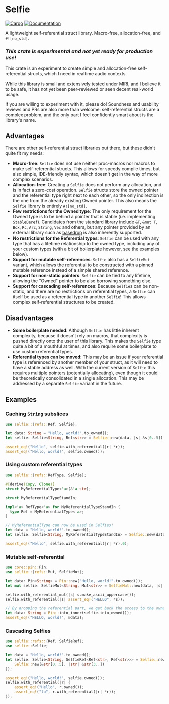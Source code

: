 # Selfie

[![Cargo](https://img.shields.io/crates/v/selfie.svg)](https://crates.io/crates/selfie)
[![Documentation](https://docs.rs/selfie/badge.svg)](https://docs.rs/selfie)

A lightweight self-referential struct library. Macro-free, allocation-free, and `#![no_std]`.

### _This crate is experimental and not yet ready for production use!_

This crate is an experiment to create simple and allocation-free self-referential structs, which I need in realtime
audio contexts.

While this library is small and extensively tested under MIRI, and I believe it to be safe, it has not yet been
peer-reviewed or seen decent real-world usage.

If you are willing to experiment with it, please do! Soundness and usability reviews and PRs are also more than welcome:
self-referential structs are a complex problem, and the only part I feel confidently smart about is the library's name.

## Advantages

There are other self-referential struct libraries out there, but these didn't quite fit my needs:

* **Macro-free**: `Selfie` does not use neither proc-macros nor macros to make self-referential structs. This allows
  for speedy compile times, but also simple, IDE-friendly syntax, which doesn't get in the way of more complex scenarios.
* **Allocation-free**: Creating a `Selfie` does not perform any allocation, and is in fact a zero-cost operation.
  `Selfie` structs store the owned pointer and the referential type right next to each other, so the
  only indirection is the one from the already existing Owned pointer. This also means the `Selfie` library is entirely `#![no_std]`.
* **Few restrictions for the Owned type**: The only requirement for the Owned type is to be behind a pointer that is
  stable (i.e. implementing [`StableDeref`](https://docs.rs/stable_deref_trait/latest/stable_deref_trait/trait.StableDeref.html)).
  Candidates from the standard library include `&T`, `&mut T`, `Box`, `Rc`, `Arc`, `String`, `Vec` and others, but any
  pointer provided by an external library such as [basedrop](https://crates.io/crates/basedrop) is also inherently supported.
* **No restrictions for the Referential types**: `Selfie` can be used with any type that has a lifetime relationship
  to the owned type, including any of your custom types (with a bit of boilerplate however, see the examples below).
* **Support for mutable self-references**: `Selfie` also has a `SelfieMut` variant, which allows the referential to be
  constructed with a pinned mutable reference instead of a simple shared reference.
* **Support for non-static pointers**: `Selfie` can be tied to any lifetime, allowing the "Owned" pointer to be also
  borrowing something else.
* **Support for cascading self-references**: Because `Selfie`s can be non-static, and there are no restrictions on
  referential types, a `Selfie` can itself be used as a referential type in another `Selfie`! This allows complex
  self-referential structures to be created.

## Disadvantages

* **Some boilerplate needed**: Although `Selfie` has little inherent complexity, because it doesn't rely on macros, that
  complexity is pushed directly onto the user of this library. This makes the `Selfie` type quite a bit of a mouthful
  at times, and also require some boilerplate to use custom referential types.
* **Referential types can be moved**: This may be an issue if your referential type is referenced by another member of
  your struct, as it will need to have a stable address as well. With the current version of `Selfie` this requires
  multiple pointers (potentially allocating), even though it could be theoretically consolidated in a single allocation.
  This may be addressed by a separate `Selfie` variant in the future.

## Examples

### Caching `String` subslices

```rust
use selfie::{refs::Ref, Selfie};

let data: String = "Hello, world!".to_owned();
let selfie: Selfie<String, Ref<str>> = Selfie::new(data, |s| &s[0..5]);

assert_eq!("Hello", selfie.with_referential(|r| *r));
assert_eq!("Hello, world!", selfie.owned());
```

### Using custom referential types

```rust
use selfie::{refs::RefType, Selfie};

#[derive(Copy, Clone)]
struct MyReferentialType<'a>(&'a str);

struct MyReferentialTypeStandIn;

impl<'a> RefType<'a> for MyReferentialTypeStandIn {
  type Ref = MyReferentialType<'a>;
}

// MyReferentialType can now be used in Selfies!
let data = "Hello, world!".to_owned();
let selfie: Selfie<String, MyReferentialTypeStandIn> = Selfie::new(data, |str| MyReferentialType(&str[0..5]));

assert_eq!("Hello", selfie.with_referential(|r| *r).0);
```

### Mutable self-referential
```rust
use core::pin::Pin;
use selfie::{refs::Mut, SelfieMut};

let data: Pin<String> = Pin::new("Hello, world!".to_owned());
let mut selfie: SelfieMut<String, Mut<str>> = SelfieMut::new(data, |s| &mut Pin::into_inner(s)[0..5]);

selfie.with_referential_mut(|s| s.make_ascii_uppercase());
selfie.with_referential(|s| assert_eq!("HELLO", *s));

// By dropping the referential part, we get back the access to the owned data
let data: String = Pin::into_inner(selfie.into_owned());
assert_eq!("HELLO, world!", &data);
```

### Cascading Selfies

```rust
use selfie::refs::{Ref, SelfieRef};
use selfie::Selfie;

let data = "Hello, world!".to_owned();
let selfie: Selfie<String, SelfieRef<Ref<str>, Ref<str>>> = Selfie::new(data, |str| {
    Selfie::new(&str[0..5], |str| &str[3..])
});

assert_eq!("Hello, world!", selfie.owned());
selfie.with_referential(|r| {
    assert_eq!("Hello", r.owned());
    assert_eq!("lo", r.with_referential(|r| *r));
});
```